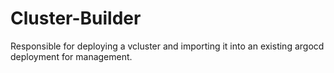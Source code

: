 # Cluster-Builder
Responsible for deploying a vcluster and importing it into an existing argocd deployment for management.
